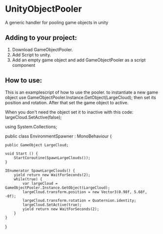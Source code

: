 # UnityObjectPooler
A generic handler for pooling game objects in unity

## Adding to your project:
1. Download GameObjectPooler.
2. Add Script to unity.
3. Add an empty game object and add GameObjectPooler as a script component

## How to use:

This is an examplescript of how to use the pooler.
to instantiate a new game object use GameObjectPooler.Instance.GetObject(LargeCloud);
then set its position and rotation. After that set the game object to active.

When you don't need the object set it to inactive with this code:
largeCloud.SetActive(false);


using System.Collections;

public class EnvironmentSpawner : MonoBehaviour {

	public GameObject LargeCloud;

	void Start () {
		StartCoroutine(SpawnLargeClouds());
	}

	IEnumerator SpawnLargeClouds() {
		yield return new WaitForSeconds(2);
		while(true) {
			var largeCloud = GameObjectPooler.Instance.GetObject(LargeCloud);
			largeCloud.transform.position = new Vector3(0.98f, 5.68f, -0f);
			largeCloud.transform.rotation = Quaternion.identity;
			largeCloud.SetActive(true);
			yield return new WaitForSeconds(2);
		}
	}
}

